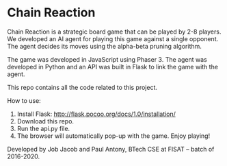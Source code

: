 # Chain Reaction #

Chain Reaction is a strategic board game that can be played by 2-8 players. We developed an AI agent for playing this game against a single opponent. The agent decides its moves using the alpha-beta pruning algorithm.

The game was developed in JavaScript using Phaser 3. The agent was developed in Python and an API was built in Flask to link the game with the agent.

This repo contains all the code related to this project. <br/>

How to use: <br/>
1) Install Flask: http://flask.pocoo.org/docs/1.0/installation/ <br/>
2) Download this repo. <br/>
3) Run the api.py file. <br/>
4) The browser will automatically pop-up with the game. Enjoy playing!

Developed by Job Jacob and Paul Antony, BTech CSE at FISAT – batch of 2016-2020.

